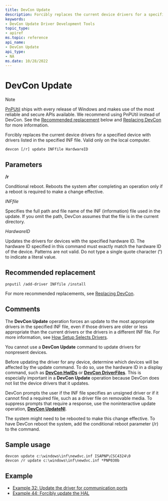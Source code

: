```yaml
---
title: DevCon Update
description: Forcibly replaces the current device drivers for a specified device with drivers listed in the specified INF file. Valid only on the local computer.
keywords:
- DevCon Update Driver Development Tools
topic_type:
- apiref
ms.topic: reference
api_name:
- DevCon Update
api_type:
- NA
ms.date: 10/28/2022
---
```


# DevCon Update

> [!NOTE]
> [PnPUtil](pnputil.md) ships with every release of Windows and makes use of the most reliable and secure APIs available. We recommend using PnPUtil instead of DevCon. See the [Recommended replacement](#recommended-replacement) below and [Replacing DevCon](devcon-migration.md) for more information.

Forcibly replaces the current device drivers for a specified device with drivers listed in the specified INF file. Valid only on the local computer.

``` console
devcon [/r] update INFfile HardwareID
```

## Parameters

**/r**

Conditional reboot. Reboots the system after completing an operation only if a reboot is required to make a change effective.

*INFfile*

Specifies the full path and file name of the INF (information) file used in the update. If you omit the path, DevCon assumes that the file is in the current directory.

*HardwareID*

Updates the drivers for devices with the specified hardware ID. The hardware ID specified in this command must exactly match the hardware ID of the device. Patterns are not valid. Do not type a single quote character (**'**) to indicate a literal value.

## Recommended replacement

``` console
pnputil /add-driver INFfile /install
```

For more recommended replacements, see [Replacing DevCon](devcon-migration.md).

## Comments

The **DevCon Update** operation forces an update to the most appropriate drivers in the specified INF file, even if those drivers are older or less appropriate than the current drivers or the drivers in a different INF file. For more information, see [How Setup Selects Drivers](../install/how-windows-selects-a-driver-for-a-device.md).

You cannot use a **DevCon Update** command to update drivers for nonpresent devices.

Before updating the driver for any device, determine which devices will be affected by the update command. To do so, use the hardware ID in a display command, such as **[DevCon HwIDs](devcon-hwids.md)** or **[DevCon DriverFiles](devcon-driverfiles.md)**. This is especially important in a **DevCon Update** operation because DevCon does not list the device drivers that it updates.

DevCon prompts the user if the INF file specifies an unsigned driver or if it cannot find a required file, such as a driver file on removable media. To suppress prompts that require a response, use the noninteractive update operation, **[DevCon UpdateNI](devcon-updateni.md)**.

The system might need to be rebooted to make this change effective. To have DevCon reboot the system, add the conditional reboot parameter (/r) to the command.

## Sample usage

``` console
devcon update c:\windows\inf\newdvc.inf ISAPNP\CSC4324\0
devcon /r update c:\windows\inf\newdvc.inf *PNP030b
```

## Example

- [Example 32: Update the driver for communication ports](devcon-examples.md#example-32-update-the-driver-for-communication-ports)
- [Example 44: Forcibly update the HAL](devcon-examples.md#example-44-forcibly-update-the-hal)
